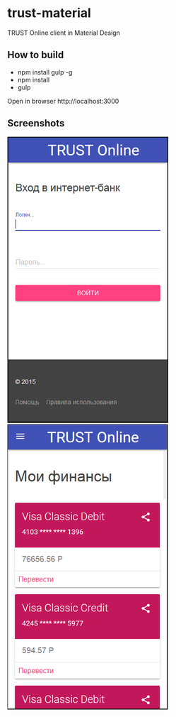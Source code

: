 # trust-material
TRUST Online client in Material Design

## How to build

- npm install gulp -g
- npm install
- gulp

Open in browser http://localhost:3000

## Screenshots

![](doc/trust-material-login.png) ![](doc/trust-material-dashboard.png)
